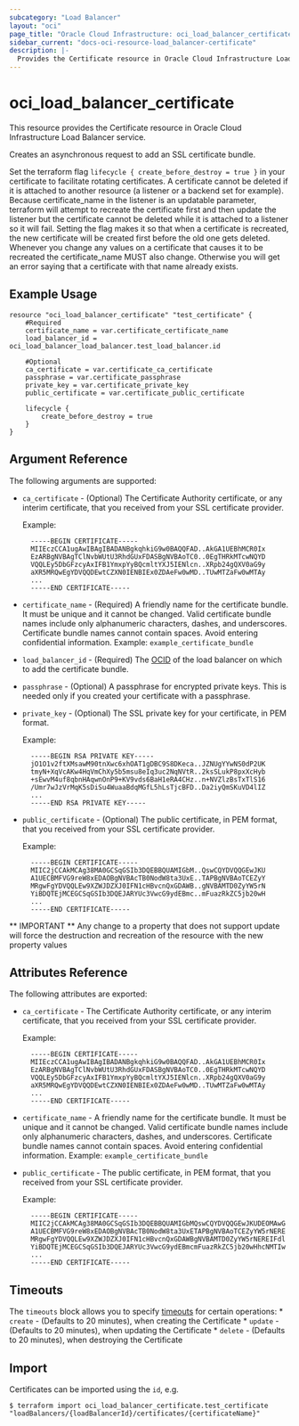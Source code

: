 ```yaml
---
subcategory: "Load Balancer"
layout: "oci"
page_title: "Oracle Cloud Infrastructure: oci_load_balancer_certificate"
sidebar_current: "docs-oci-resource-load_balancer-certificate"
description: |-
  Provides the Certificate resource in Oracle Cloud Infrastructure Load Balancer service
---
```


# oci_load_balancer_certificate
This resource provides the Certificate resource in Oracle Cloud Infrastructure Load Balancer service.

Creates an asynchronous request to add an SSL certificate bundle.

Set the terraform flag `lifecycle { create_before_destroy = true }` in your certificate to facilitate rotating certificates. 
A certificate cannot be deleted if it is attached to another resource (a listener or a backend set for example).
Because certificate_name in the listener is an updatable parameter, terraform will attempt to recreate the certificate first and then update the listener but the certificate cannot be deleted while it is attached to a listener so it will fail.
Setting the flag makes it so that when a certificate is recreated, the new certificate will be created first before the old one gets deleted.
Whenever you change any values on a certificate that causes it to be recreated the certificate_name MUST also change. Otherwise you will get an error saying that a certificate with that name already exists.

## Example Usage

```hcl
resource "oci_load_balancer_certificate" "test_certificate" {
	#Required
	certificate_name = var.certificate_certificate_name
	load_balancer_id = oci_load_balancer_load_balancer.test_load_balancer.id

	#Optional
	ca_certificate = var.certificate_ca_certificate
	passphrase = var.certificate_passphrase
	private_key = var.certificate_private_key
	public_certificate = var.certificate_public_certificate

	lifecycle {
	    create_before_destroy = true
	}
}
```

## Argument Reference

The following arguments are supported:

* `ca_certificate` - (Optional) The Certificate Authority certificate, or any interim certificate, that you received from your SSL certificate provider.

	Example:

	    -----BEGIN CERTIFICATE-----
	    MIIEczCCA1ugAwIBAgIBADANBgkqhkiG9w0BAQQFAD..AkGA1UEBhMCR0Ix
	    EzARBgNVBAgTClNvbWUtU3RhdGUxFDASBgNVBAoTC0..0EgTHRkMTcwNQYD
	    VQQLEy5DbGFzcyAxIFB1YmxpYyBQcmltYXJ5IENlcn..XRpb24gQXV0aG9y
	    aXR5MRQwEgYDVQQDEwtCZXN0IENBIEx0ZDAeFw0wMD..TUwMTZaFw0wMTAy
	    ...
	    -----END CERTIFICATE-----
	
* `certificate_name` - (Required) A friendly name for the certificate bundle. It must be unique and it cannot be changed. Valid certificate bundle names include only alphanumeric characters, dashes, and underscores. Certificate bundle names cannot contain spaces. Avoid entering confidential information.  Example: `example_certificate_bundle` 
* `load_balancer_id` - (Required) The [OCID](https://docs.cloud.oracle.com/iaas/Content/General/Concepts/identifiers.htm) of the load balancer on which to add the certificate bundle.
* `passphrase` - (Optional) A passphrase for encrypted private keys. This is needed only if you created your certificate with a passphrase. 
* `private_key` - (Optional) The SSL private key for your certificate, in PEM format.

	Example:

	    -----BEGIN RSA PRIVATE KEY-----
	    jO1O1v2ftXMsawM90tnXwc6xhOAT1gDBC9S8DKeca..JZNUgYYwNS0dP2UK
	    tmyN+XqVcAKw4HqVmChXy5b5msu8eIq3uc2NqNVtR..2ksSLukP8pxXcHyb
	    +sEwvM4uf8qbnHAqwnOnP9+KV9vds6BaH1eRA4CHz..n+NVZlzBsTxTlS16
	    /Umr7wJzVrMqK5sDiSu4WuaaBdqMGfL5hLsTjcBFD..Da2iyQmSKuVD4lIZ
	    ...
	    -----END RSA PRIVATE KEY-----
	
* `public_certificate` - (Optional) The public certificate, in PEM format, that you received from your SSL certificate provider.

	Example:

	    -----BEGIN CERTIFICATE-----
	    MIIC2jCCAkMCAg38MA0GCSqGSIb3DQEBBQUAMIGbM..QswCQYDVQQGEwJKU
	    A1UECBMFVG9reW8xEDAOBgNVBAcTB0NodW8ta3UxE..TAPBgNVBAoTCEZyY
	    MRgwFgYDVQQLEw9XZWJDZXJ0IFN1cHBvcnQxGDAWB..gNVBAMTD0ZyYW5rN
	    YiBDQTEjMCEGCSqGSIb3DQEJARYUc3VwcG9ydEBmc..mFuazRkZC5jb20wH
	    ...
	    -----END CERTIFICATE-----
	


** IMPORTANT **
Any change to a property that does not support update will force the destruction and recreation of the resource with the new property values

## Attributes Reference

The following attributes are exported:

* `ca_certificate` - The Certificate Authority certificate, or any interim certificate, that you received from your SSL certificate provider.

	Example:

	    -----BEGIN CERTIFICATE-----
	    MIIEczCCA1ugAwIBAgIBADANBgkqhkiG9w0BAQQFAD..AkGA1UEBhMCR0Ix
	    EzARBgNVBAgTClNvbWUtU3RhdGUxFDASBgNVBAoTC0..0EgTHRkMTcwNQYD
	    VQQLEy5DbGFzcyAxIFB1YmxpYyBQcmltYXJ5IENlcn..XRpb24gQXV0aG9y
	    aXR5MRQwEgYDVQQDEwtCZXN0IENBIEx0ZDAeFw0wMD..TUwMTZaFw0wMTAy
	    ...
	    -----END CERTIFICATE-----
	
* `certificate_name` - A friendly name for the certificate bundle. It must be unique and it cannot be changed. Valid certificate bundle names include only alphanumeric characters, dashes, and underscores. Certificate bundle names cannot contain spaces. Avoid entering confidential information.  Example: `example_certificate_bundle` 
* `public_certificate` - The public certificate, in PEM format, that you received from your SSL certificate provider.

	Example:

	    -----BEGIN CERTIFICATE-----
	    MIIC2jCCAkMCAg38MA0GCSqGSIb3DQEBBQUAMIGbMQswCQYDVQQGEwJKUDEOMAwG
	    A1UECBMFVG9reW8xEDAOBgNVBAcTB0NodW8ta3UxETAPBgNVBAoTCEZyYW5rNERE
	    MRgwFgYDVQQLEw9XZWJDZXJ0IFN1cHBvcnQxGDAWBgNVBAMTD0ZyYW5rNEREIFdl
	    YiBDQTEjMCEGCSqGSIb3DQEJARYUc3VwcG9ydEBmcmFuazRkZC5jb20wHhcNMTIw
	    ...
	    -----END CERTIFICATE-----
	

## Timeouts

The `timeouts` block allows you to specify [timeouts](https://registry.terraform.io/providers/hashicorp/oci/latest/docs/guides/changing_timeouts) for certain operations:
	* `create` - (Defaults to 20 minutes), when creating the Certificate
	* `update` - (Defaults to 20 minutes), when updating the Certificate
	* `delete` - (Defaults to 20 minutes), when destroying the Certificate


## Import

Certificates can be imported using the `id`, e.g.

```
$ terraform import oci_load_balancer_certificate.test_certificate "loadBalancers/{loadBalancerId}/certificates/{certificateName}" 
```


